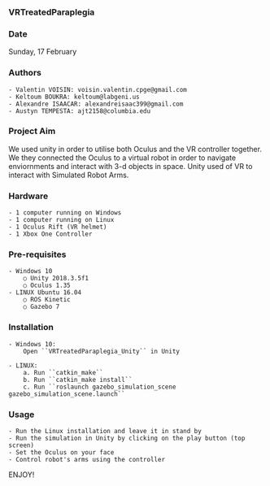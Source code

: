 ### VRTreatedParaplegia

### Date
Sunday, 17 February

### Authors
	- Valentin VOISIN: voisin.valentin.cpge@gmail.com
	- Keltoum BOUKRA: keltoum@labgeni.us
	- Alexandre ISAACAR: alexandreisaac399@gmail.com
	- Austyn TEMPESTA: ajt2158@columbia.edu

### Project Aim
We used unity in order to utilise both Oculus and the VR controller together. We they connected the Oculus to a virtual robot in order to navigate enviornments and interact with 3-d objects in space. Unity used of VR to interact with Simulated Robot Arms.

### Hardware
	- 1 computer running on Windows
	- 1 computer running on Linux
	- 1 Oculus Rift (VR helmet)
	- 1 Xbox One Controller

### Pre-requisites
	- Windows 10
		○ Unity 2018.3.5f1
		○ Oculus 1.35
	- LINUX Ubuntu 16.04
		○ ROS Kinetic
		○ Gazebo 7
	
### Installation
	- Windows 10:
		Open ``VRTreatedParaplegia_Unity`` in Unity 
		
	- LINUX:
		a. Run ``catkin_make``
		b. Run ``catkin_make install``
		c. Run ``roslaunch gazebo_simulation_scene gazebo_simulation_scene.launch``
	
### Usage
	- Run the Linux installation and leave it in stand by
	- Run the simulation in Unity by clicking on the play button (top screen)
	- Set the Oculus on your face
	- Control robot's arms using the controller

ENJOY!
